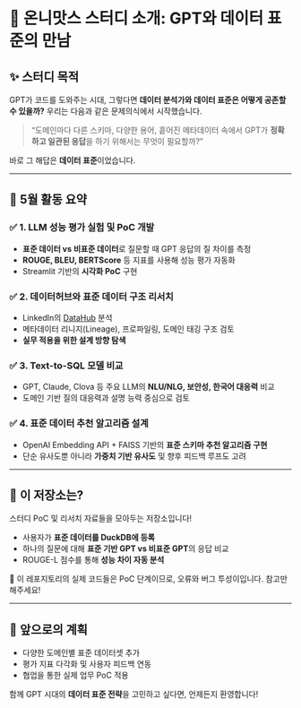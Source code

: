 # 🧠 온니맛스 스터디 소개: GPT와 데이터 표준의 만남

## ✨ 스터디 목적

GPT가 코드를 도와주는 시대, 그렇다면 **데이터 분석가와 데이터 표준은 어떻게 공존할 수 있을까?**
우리는 다음과 같은 문제의식에서 시작했습니다.

> “도메인마다 다른 스키마, 다양한 용어, 흩어진 메타데이터 속에서
> GPT가 **정확하고 일관된 응답**을 하기 위해서는 무엇이 필요할까?”

바로 그 해답은 **데이터 표준**이었습니다.

---

## 📅 5월 활동 요약

### ✅ 1. LLM 성능 평가 실험 및 PoC 개발

* **표준 데이터 vs 비표준 데이터**로 질문할 때 GPT 응답의 질 차이를 측정
* **ROUGE, BLEU, BERTScore** 등 지표를 사용해 성능 평가 자동화
* Streamlit 기반의 **시각화 PoC** 구현

### ✅ 2. 데이터허브와 표준 데이터 구조 리서치

* LinkedIn의 [DataHub](https://datahubproject.io/) 분석
* 메타데이터 리니지(Lineage), 프로파일링, 도메인 태깅 구조 검토
* **실무 적용을 위한 설계 방향 탐색**

### ✅ 3. Text-to-SQL 모델 비교

* GPT, Claude, Clova 등 주요 LLM의 **NLU/NLG, 보안성, 한국어 대응력** 비교
* 도메인 기반 질의 대응력과 설명 능력 중심으로 검토

### ✅ 4. 표준 데이터 추천 알고리즘 설계

* OpenAI Embedding API + FAISS 기반의 **표준 스키마 추천 알고리즘 구현**
* 단순 유사도뿐 아니라 **가중치 기반 유사도** 및 향후 피드백 루프도 고려

---

## 🔧 이 저장소는?

스터디 PoC 및 리서치 자료들을 모아두는 저장소입니다!

* 사용자가 **표준 데이터를 DuckDB에 등록**
* 하나의 질문에 대해 **표준 기반 GPT vs 비표준 GPT**의 응답 비교
* ROUGE-L 점수를 통해 **성능 차이 자동 분석**

📂 이 레포지토리의 실제 코드들은 PoC 단계이므로, 오류와 버그 투성이입니다. 참고만 해주세요!

---

## 🙌 앞으로의 계획

* 다양한 도메인별 표준 데이터셋 추가
* 평가 지표 다각화 및 사용자 피드백 연동
* 협업을 통한 실제 업무 PoC 적용

함께 GPT 시대의 **데이터 표준 전략**을 고민하고 싶다면, 언제든지 환영합니다!

